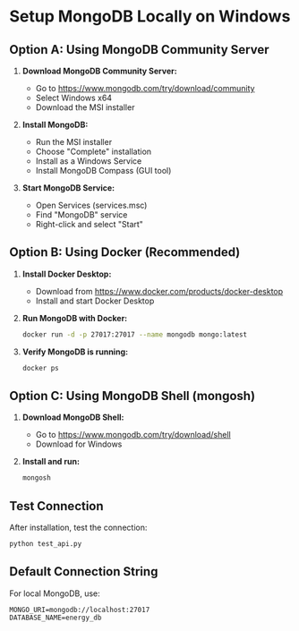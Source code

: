 # Setup MongoDB Locally on Windows

## Option A: Using MongoDB Community Server

1. **Download MongoDB Community Server:**
   - Go to https://www.mongodb.com/try/download/community
   - Select Windows x64
   - Download the MSI installer

2. **Install MongoDB:**
   - Run the MSI installer
   - Choose "Complete" installation
   - Install as a Windows Service
   - Install MongoDB Compass (GUI tool)

3. **Start MongoDB Service:**
   - Open Services (services.msc)
   - Find "MongoDB" service
   - Right-click and select "Start"

## Option B: Using Docker (Recommended)

1. **Install Docker Desktop:**
   - Download from https://www.docker.com/products/docker-desktop
   - Install and start Docker Desktop

2. **Run MongoDB with Docker:**
   ```bash
   docker run -d -p 27017:27017 --name mongodb mongo:latest
   ```

3. **Verify MongoDB is running:**
   ```bash
   docker ps
   ```

## Option C: Using MongoDB Shell (mongosh)

1. **Download MongoDB Shell:**
   - Go to https://www.mongodb.com/try/download/shell
   - Download for Windows

2. **Install and run:**
   ```bash
   mongosh
   ```

## Test Connection

After installation, test the connection:
```bash
python test_api.py
```

## Default Connection String

For local MongoDB, use:
```
MONGO_URI=mongodb://localhost:27017
DATABASE_NAME=energy_db
```
